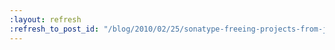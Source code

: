 ```yaml
---
:layout: refresh
:refresh_to_post_id: "/blog/2010/02/25/sonatype-freeing-projects-from-java-nets-maven-repo"
---
```

